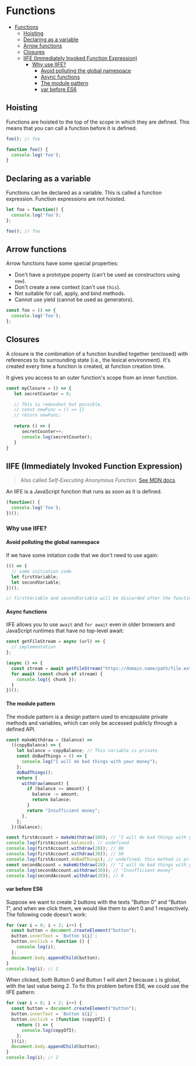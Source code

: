 # Functions

- [Functions](#functions)
  - [Hoisting](#hoisting)
  - [Declaring as a variable](#declaring-as-a-variable)
  - [Arrow functions](#arrow-functions)
  - [Closures](#closures)
  - [IIFE (Immediately Invoked Function Expression)](#iife-immediately-invoked-function-expression)
    - [Why use IIFE?](#why-use-iife)
      - [Avoid polluting the global namespace](#avoid-polluting-the-global-namespace)
      - [Async functions](#async-functions)
      - [The module pattern](#the-module-pattern)
      - [var before ES6](#var-before-es6)

## Hoisting

Functions are hoisted to the top of the scope in which they are defined. This means that you can call a function before it is defined.

```js
foo(); // foo

function foo() {
  console.log('foo');
}
```

## Declaring as a variable

Functions can be declared as a variable. This is called a function expression. Function expressions are not hoisted.

```js
let foo = function() {
  console.log('foo');
};

foo(); // foo
```

## Arrow functions

Arrow functions have some special properties:

- Don't have a prototype poperty (can't be used as constructors using `new`).
- Don't create a new context (can't use `this`).
- Not suitable for call, apply, and bind methods.
- Cannot use yield (cannot be used as generators).

```js
const foo = () => {
  console.log('foo');
};
```

## Closures

A closure is the combination of a function bundled together (enclosed) with references to its surrounding state (i.e., the lexical environment). It's created every time a function is created, at function creation time.

It gives you access to an outer function's scope from an inner function.

```js
const myClosure = () => {
   let secretCounter = 0;

   // This is redundant but possible.
   // const newFunc = () => {}
   // return newFunc; 
   
   return () => {
      secretCounter++;
      console.log(secretCounter);
   }
}
```

## IIFE (Immediately Invoked Function Expression)

> Also called _Self-Executing Anonymous Function_. [See MDN docs](https://developer.mozilla.org/en-US/docs/Glossary/IIFE).

An IIFE is a JavaScript function that runs as soon as it is defined.

```js
(function() {
  console.log('foo');
})();
```

### Why use IIFE?

#### Avoid polluting the global namespace

If we have some initation code that we don't need to use again:

```js
(() => {
  // some initiation code
  let firstVariable;
  let secondVariable;
})();

// firstVariable and secondVariable will be discarded after the function is executed.
```

#### Async functions

IIFE allows you to use `await` and `for await` even in older browsers and JavaScript runtimes that have no top-level await:

```js
const getFileStream = async (url) => {
  // implementation
};

(async () => {
  const stream = await getFileStream("https://domain.name/path/file.ext");
  for await (const chunk of stream) {
    console.log({ chunk });
  }
})();
```

#### The module pattern

The module pattern is a design pattern used to encapsulate private methods and variables, which can only be accessed publicly through a defined API.

```js
const makeWithdraw = (balance) =>
  ((copyBalance) => {
    let balance = copyBalance; // This variable is private
    const doBadThings = () => {
      console.log("I will do bad things with your money");
    };
    doBadThings();
    return {
      withdraw(amount) {
        if (balance >= amount) {
          balance -= amount;
          return balance;
        }
        return "Insufficient money";
      },
    };
  })(balance);

const firstAccount = makeWithdraw(100); // "I will do bad things with your money"
console.log(firstAccount.balance); // undefined
console.log(firstAccount.withdraw(20)); // 80
console.log(firstAccount.withdraw(30)); // 50
console.log(firstAccount.doBadThings); // undefined; this method is private
const secondAccount = makeWithdraw(20); // "I will do bad things with your money"
console.log(secondAccount.withdraw(30)); // "Insufficient money"
console.log(secondAccount.withdraw(20)); // 0
```

#### var before ES6

Suppose we want to create 2 buttons with the texts "Button 0" and "Button 1", and when we click them, we would like them to alert 0 and 1 respectively. The following code doesn't work:

```js
for (var i = 0; i < 2; i++) {
  const button = document.createElement("button");
  button.innerText = `Button ${i}`;
  button.onclick = function () {
    console.log(i);
  };
  document.body.appendChild(button);
}
console.log(i); // 2
```

When clicked, both Button 0 and Button 1 will alert 2 because `i` is global, with the last value being 2. To fix this problem before ES6, we could use the IIFE pattern:

```js
for (var i = 0; i < 2; i++) {
  const button = document.createElement("button");
  button.innerText = `Button ${i}`;
  button.onclick = (function (copyOfI) {
    return () => {
      console.log(copyOfI);
    };
  })(i);
  document.body.appendChild(button);
}
console.log(i); // 2
```
